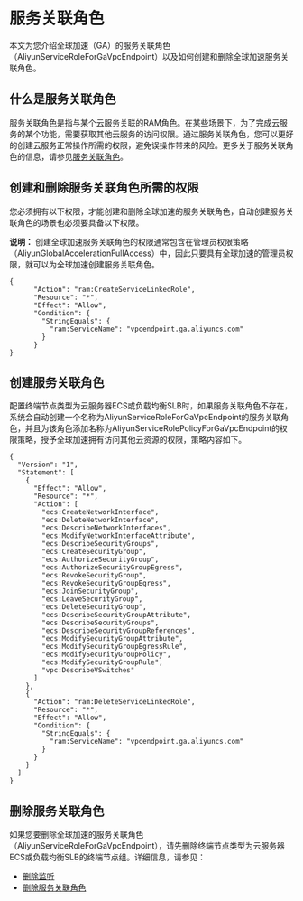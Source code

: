 # 服务关联角色

本文为您介绍全球加速（GA）的服务关联角色（AliyunServiceRoleForGaVpcEndpoint）以及如何创建和删除全球加速服务关联角色。

## 什么是服务关联角色

服务关联角色是指与某个云服务关联的RAM角色。在某些场景下，为了完成云服务的某个功能，需要获取其他云服务的访问权限。通过服务关联角色，您可以更好的创建云服务正常操作所需的权限，避免误操作带来的风险。更多关于服务关联角色的信息，请参见[服务关联角色](/intl.zh-CN/角色管理/服务关联角色.md)。

## 创建和删除服务关联角色所需的权限

您必须拥有以下权限，才能创建和删除全球加速的服务关联角色，自动创建服务关联角色的场景也必须要具备以下权限。

**说明：** 创建全球加速服务关联角色的权限通常包含在管理员权限策略（AliyunGlobalAccelerationFullAccess）中，因此只要具有全球加速的管理员权限，就可以为全球加速创建服务关联角色。

```
{
      "Action": "ram:CreateServiceLinkedRole",
      "Resource": "*",
      "Effect": "Allow",
      "Condition": {
        "StringEquals": {
          "ram:ServiceName": "vpcendpoint.ga.aliyuncs.com"
        }
      }
}
```

## 创建服务关联角色

配置终端节点类型为云服务器ECS或负载均衡SLB时，如果服务关联角色不存在，系统会自动创建一个名称为AliyunServiceRoleForGaVpcEndpoint的服务关联角色，并且为该角色添加名称为AliyunServiceRolePolicyForGaVpcEndpoint的权限策略，授予全球加速拥有访问其他云资源的权限，策略内容如下。

```
{
  "Version": "1",
  "Statement": [
    {
      "Effect": "Allow",
      "Resource": "*",
      "Action": [
        "ecs:CreateNetworkInterface",
        "ecs:DeleteNetworkInterface",
        "ecs:DescribeNetworkInterfaces",
        "ecs:ModifyNetworkInterfaceAttribute",
        "ecs:DescribeSecurityGroups",
        "ecs:CreateSecurityGroup",
        "ecs:AuthorizeSecurityGroup",
        "ecs:AuthorizeSecurityGroupEgress",
        "ecs:RevokeSecurityGroup",
        "ecs:RevokeSecurityGroupEgress",
        "ecs:JoinSecurityGroup",
        "ecs:LeaveSecurityGroup",
        "ecs:DeleteSecurityGroup",
        "ecs:DescribeSecurityGroupAttribute",
        "ecs:DescribeSecurityGroups",
        "ecs:DescribeSecurityGroupReferences",
        "ecs:ModifySecurityGroupAttribute",
        "ecs:ModifySecurityGroupEgressRule",
        "ecs:ModifySecurityGroupPolicy",
        "ecs:ModifySecurityGroupRule",
        "vpc:DescribeVSwitches"
      ]
    },
    {
      "Action": "ram:DeleteServiceLinkedRole",
      "Resource": "*",
      "Effect": "Allow",
      "Condition": {
        "StringEquals": {
          "ram:ServiceName": "vpcendpoint.ga.aliyuncs.com"
        }
      }
    }
  ]
}
```

## 删除服务关联角色

如果您要删除全球加速的服务关联角色（AliyunServiceRoleForGaVpcEndpoint），请先删除终端节点类型为云服务器ECS或负载均衡SLB的终端节点组。详细信息，请参见：

-   [删除监听](/intl.zh-CN/用户指南/监听/删除监听.md)
-   [删除服务关联角色](/intl.zh-CN/角色管理/服务关联角色.md)

